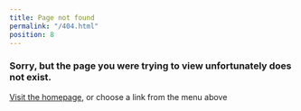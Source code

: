 ```yaml
---
title: Page not found
permalink: "/404.html"
position: 8
---
```


### Sorry, but the page you were trying to view unfortunately does not exist.

[Visit the homepage](/), or choose a link from the menu above
